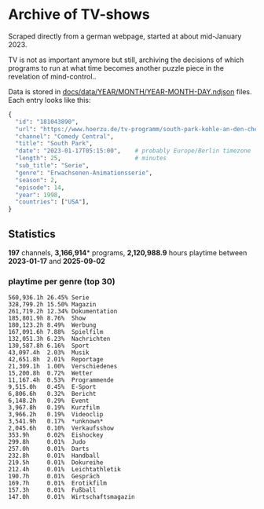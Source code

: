 # Archive of TV-shows

Scraped directly from a german webpage, started at about mid-January 2023.

TV is not as important anymore but still, archiving the decisions of which programs to run at what time
becomes another puzzle piece in the revelation of mind-control.. 

Data is stored in [docs/data/YEAR/MONTH/YEAR-MONTH-DAY.ndjson](docs/data/) files. 
Each entry looks like this:

```python
{
  "id": "181043890", 
  "url": "https://www.hoerzu.de/tv-programm/south-park-kohle-an-den-chefkoch/bid_181043890/", 
  "channel": "Comedy Central", 
  "title": "South Park", 
  "date": "2023-01-17T05:15:00",    # probably Europe/Berlin timezone 
  "length": 25,                     # minutes 
  "sub_title": "Serie", 
  "genre": "Erwachsenen-Animationsserie", 
  "season": 2, 
  "episode": 14, 
  "year": 1998, 
  "countries": ["USA"],
}
```

## Statistics

**197** channels, **3,166,914*** programs, **2,120,988.9** hours playtime between **2023-01-17** and **2025-09-02**


### playtime per genre (top 30)

    560,936.1h 26.45% Serie
    328,799.2h 15.50% Magazin
    261,719.2h 12.34% Dokumentation
    185,801.9h 8.76%  Show
    180,123.2h 8.49%  Werbung
    167,091.6h 7.88%  Spielfilm
    132,051.3h 6.23%  Nachrichten
    130,587.8h 6.16%  Sport
    43,097.4h  2.03%  Musik
    42,651.8h  2.01%  Reportage
    21,309.1h  1.00%  Verschiedenes
    15,200.8h  0.72%  Wetter
    11,167.4h  0.53%  Programmende
    9,515.0h   0.45%  E-Sport
    6,806.6h   0.32%  Bericht
    6,148.2h   0.29%  Event
    3,967.8h   0.19%  Kurzfilm
    3,966.2h   0.19%  Videoclip
    3,541.9h   0.17%  *unknown*
    2,045.6h   0.10%  Verkaufsshow
    353.9h     0.02%  Eishockey
    299.8h     0.01%  Judo
    257.0h     0.01%  Darts
    232.8h     0.01%  Handball
    219.5h     0.01%  Dokureihe
    212.4h     0.01%  Leichtathletik
    190.7h     0.01%  Gespräch
    169.7h     0.01%  Erotikfilm
    157.3h     0.01%  Fußball
    147.0h     0.01%  Wirtschaftsmagazin
